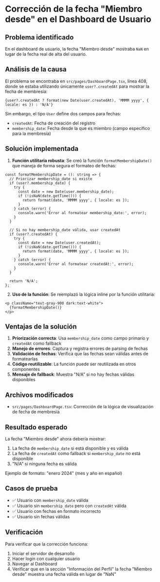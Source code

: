 # Corrección de la fecha "Miembro desde" en el Dashboard de Usuario

## Problema identificado

En el dashboard de usuario, la fecha "Miembro desde" mostraba `NaN` en lugar de la fecha real de alta del usuario.

## Análisis de la causa

El problema se encontraba en `src/pages/DashboardPage.tsx`, línea 408, donde se estaba utilizando únicamente `user?.createdAt` para mostrar la fecha de membresía:

```tsx
{user?.createdAt ? format(new Date(user.createdAt), 'MMMM yyyy', { locale: es }) : 'N/A'}
```

Sin embargo, el tipo `User` define dos campos para fechas:
- `createdAt`: Fecha de creación del registro
- `membership_date`: Fecha desde la que es miembro (campo específico para la membresía)

## Solución implementada

1. **Función utilitaria robusta**: Se creó la función `formatMembershipDate()` que maneja de forma segura el formateo de fechas:

```tsx
const formatMembershipDate = (): string => {
  // Priorizar membership_date si existe
  if (user?.membership_date) {
    try {
      const date = new Date(user.membership_date);
      if (!isNaN(date.getTime())) {
        return format(date, 'MMMM yyyy', { locale: es });
      }
    } catch (error) {
      console.warn('Error al formatear membership_date:', error);
    }
  }
  
  // Si no hay membership_date válida, usar createdAt
  if (user?.createdAt) {
    try {
      const date = new Date(user.createdAt);
      if (!isNaN(date.getTime())) {
        return format(date, 'MMMM yyyy', { locale: es });
      }
    } catch (error) {
      console.warn('Error al formatear createdAt:', error);
    }
  }
  
  return 'N/A';
};
```

2. **Uso de la función**: Se reemplazó la lógica inline por la función utilitaria:

```tsx
<p className="text-gray-900 dark:text-white">
  {formatMembershipDate()}
</p>
```

## Ventajas de la solución

1. **Priorización correcta**: Usa `membership_date` como campo primario y `createdAt` como fallback
2. **Manejo de errores**: Captura y registra errores de parsing de fechas
3. **Validación de fechas**: Verifica que las fechas sean válidas antes de formatearlas
4. **Código reutilizable**: La función puede ser reutilizada en otros componentes
5. **Mensaje de fallback**: Muestra "N/A" si no hay fechas válidas disponibles

## Archivos modificados

- `src/pages/DashboardPage.tsx`: Corrección de la lógica de visualización de fecha de membresía

## Resultado esperado

La fecha "Miembro desde" ahora debería mostrar:
1. La fecha de `membership_date` si está disponible y es válida
2. La fecha de `createdAt` como fallback si `membership_date` no está disponible
3. "N/A" si ninguna fecha es válida

Ejemplo de formato: "enero 2024" (mes y año en español)

## Casos de prueba

- ✅ Usuario con `membership_date` válida
- ✅ Usuario sin `membership_date` pero con `createdAt` válida  
- ✅ Usuario con fechas en formato incorrecto
- ✅ Usuario sin fechas válidas

## Verificación

Para verificar que la corrección funciona:
1. Iniciar el servidor de desarrollo
2. Hacer login con cualquier usuario
3. Navegar al Dashboard
4. Verificar que en la sección "Información del Perfil" la fecha "Miembro desde" muestra una fecha válida en lugar de "NaN"
